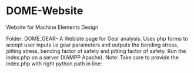 # DOME-Website
Website for Machine Elements Design

Folder: DOME_GEAR-
  A Webiste page for Gear analysis. Uses php forms to accept user inputs i.e gear parameters and outputs the bending stress, pitting stress, bending factor of safety and pitting factor of safety.
  Run the index.php on a server (XAMPP Apache).
  Note: Take care to provide the index.php with right python path in line:
